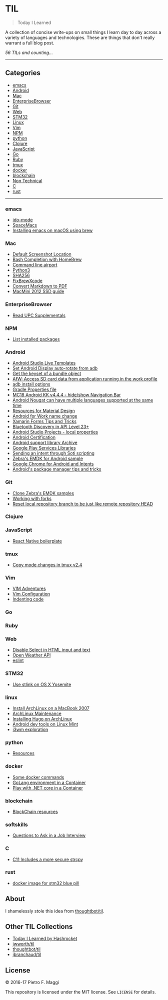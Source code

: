 # TIL

> Today I Learned

A collection of concise write-ups on small things I learn day to day across a
variety of languages and technologies. These are things that don't really
warrant a full blog post.

_56 TILs and counting..._

---

## Categories

* [emacs](#emacs)
* [Android](#android)
* [Mac](#mac)
* [EnterpriseBrowser](#enterprisebrowser)
* [Git](#git)
* [Web](#web)
* [STM32](#stm32)
* [Linux](#linux)
* [Vim](#vim)
* [NPM](#npm)
* [python](#python)
* [Clojure](#clojure)
* [JavaScript](#javascript)
* [Go](#go)
* [Ruby](#ruby)
* [tmux](#tmux)
* [docker](#docker)
* [blockchain](#blockchain)
* [Non Technical](#softskills)
* [C](#c)
* [rust](#rust)

---

### emacs

* [ido-mode](emacs/ido_mode.md)
* [SpaceMacs](emacs/spacemacs.md)
* [Installing emacs on macOS using brew](emacs/brew_install.md)

### Mac

* [Default Screenshot Location](mac/default_screenshot_location.md)
* [Bash Completion with HomeBrew](mac/bash_completition.md)
* [Command line airport](mac/airport.md)
* [Python3](mac/python3.md)
* [SHA256](mac/sha256.md)
* [FixBrewXcode](mac/FixBrewXcode.md)
* [Convert Markdown to PDF](mac/md2pdf.md)
* [MacMini 2012 SSD guide](mac/macmini.md)

### EnterpriseBrowser

* [Read UPC Supplementals](eb/upc_supplementals.md)

### NPM

* [List installed packages](npm/list_packages.md)

### Android

- [Android Studio Live Templates](android/live_template.md)
- [Set Android Display auto-rotate from adb](android/auto_rotate.md)
- [Get the keyset of a bundle object](android/get_bundle_keyset.md)
- [AfW: Access SD card data from application running in the work profile](android/afw_sdcard.md)
- [adb install options](android/adb_install.md)
- [Gradle Properties file](android/gradle_properties.md)
- [MC18 Android KK v4.4.4 - hide/show Navigation Bar](android/mc18_toggle_navbar.md)
- [Android Nougat can have multiple languages supported at the same time](android/polyglot.md)
- [Resources for Material Design](android/material_colors.md)
- [Android for Work name change](android/AfW_no_more.md)
- [Xamarin Forms Tips and Tricks](android/xamarin_forms.md)
- [Bluetooth Discovery in API Level 23+](android/api23_bluetooth.md)
- [Android Studio Projects - local properties](android/local_properties.md)
- [Android Certification](android/certification.md)
- [Android support library Archive](android/supportlib_archive.md)
- [Google Play Services Libraries](android/gms_library.md)
- [Sending an intent through Soti scripting](android/soti_intent.md)
- [Zebra's EMDK for Android sample](android/zebra_sample.md)
- [Google Chrome for Android and Intents](android/chrome_intents.md)
- [Android's package manager tips and tricks](android/package_manager.md)

### Git

* [Clone Zebra's EMDK samples](git/clone_emdk_samples.md)
* [Working with forks](git/forking.md)
* [Reset local repository branch to be just like remote repository HEAD](git/reverting.md)

### Clojure

### JavaScript

* [React Native boilerplate](JavaScript/react-native.md)

### tmux

* [Copy mode changes in tmux v2.4](tmux/copymode_changes.md)

### Vim

* [VIM Adventures](vim/adventures.md)
* [Vim Configuration](vim/config.md)
* [Indenting code](/vim/indent.md)

### Go

### Ruby

### Web

* [Disable Select in HTML input and text](web/disable_select.md)
* [Open Weather API](web/openweather.md)
* [eslint](web/eslint.md)

### STM32

* [Use stlink on OS X Yosemite](stm32/stlink_osx.md)

### linux

* [Install ArchLinux on a MacBook 2007](linux/archlinux_mac2007.md)
* [ArchLinux Maintenance](linux/al_maintenance.md)
* [Installing Hugo on ArchLinux](linux/al_hugo.md)
* [Android dev tools on Linux Mint](linux/lm_android.md)
* [i3wm exploration](linux/i3wm.md)

### python

* [Resources](python/resources.md)

### docker

* [Some docker commands](docker/commands.md)
* [GoLang environment in a Container](docker/go.md)
* [Play with .NET core in a Container](docker/dotnet_core.md)

### blockchain

* [BlockChain resources](blockchain/resources.md)

### softskills

* [Questions to Ask in a Job Interview](softskills/job_interview_questions.md)

### C

* [C11 Includes a more secure strcpy](c/c11_secure.md)

### rust
* [docker image for stm32 blue pill](rust/docket_stm32.md)

## About

I shamelessly stole this idea from
[thoughtbot/til](https://github.com/thoughtbot/til).

## Other TIL Collections

* [Today I Learned by Hashrocket](https://til.hashrocket.com)
* [jwworth/til](https://github.com/jwworth/til)
* [thoughtbot/til](https://github.com/thoughtbot/til)
* [jbranchaud/til](https://github.com/jbranchaud/til)

## License

&copy; 2016-17 Pietro F. Maggi

This repository is licensed under the MIT license. See `LICENSE` for
details.
